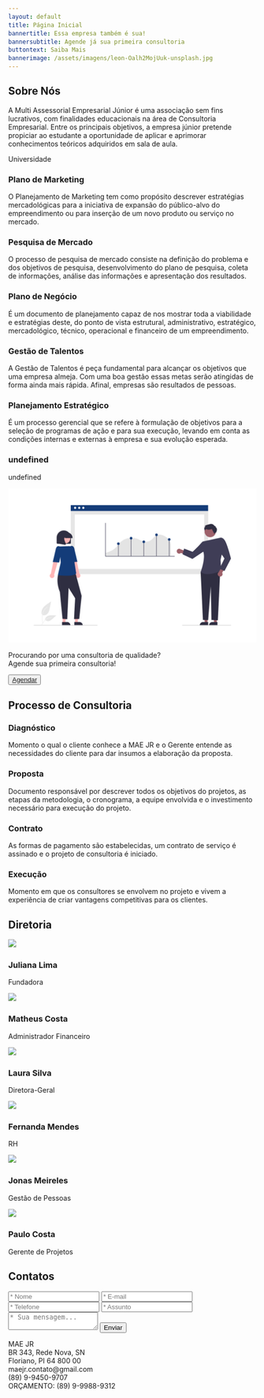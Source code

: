 ```yaml
---
layout: default
title: Página Inicial
bannertitle: Essa empresa também é sua!
bannersubtitle: Agende já sua primeira consultoria
buttontext: Saiba Mais
bannerimage: /assets/imagens/leon-Oalh2MojUuk-unsplash.jpg
---
```

<section class="bloco" id="Sobre Nós"><h2>Sobre Nós</h2><p>A Multi Assessorial Empresarial Júnior é uma associação sem fins lucrativos, com finalidades educacionais na área de Consultoria Empresarial. Entre os principais objetivos, a empresa júnior pretende propiciar ao estudante a oportunidade de aplicar e aprimorar conhecimentos teóricos adquiridos em sala de aula.</p><p>Universidade</p><i class="fas fa-university"></i></section>

<section class="nuvem" id="serviços"> <div class="grid"> <div class="item"> <div class="cabecalho"> <i class="fas fa-users"></i> <h3>Plano de Marketing</h3> </div> <p>O Planejamento de Marketing tem como propósito descrever estratégias mercadológicas para a iniciativa de expansão do público-alvo do empreendimento ou para inserção de um novo produto ou serviço no mercado.</p> </div> <div class="item"> <div class="cabecalho"> <i class="fas fa-search"></i> <h3>Pesquisa de Mercado</h3> </div> <p>O processo de pesquisa de mercado consiste na definição do problema e dos objetivos de pesquisa, desenvolvimento do plano de pesquisa, coleta de informações, análise das informações e apresentação dos resultados.</p> </div> <div class="item"> <div class="cabecalho"> <i class="fas fa-clipboard-list"></i> <h3>Plano de Negócio</h3> </div> <p>É um documento de planejamento capaz de nos mostrar toda a viabilidade e estratégias deste, do ponto de vista estrutural, administrativo, estratégico, mercadológico, técnico, operacional e financeiro de um empreendimento.</p> </div> <div class="item"> <div class="cabecalho"> <i class="fas fa-business-time"></i> <h3>Gestão de Talentos</h3> </div> <p>A Gestão de Talentos é peça fundamental para alcançar os objetivos que uma empresa almeja. Com uma boa gestão essas metas serão atingidas de forma ainda mais rápida. Afinal, empresas são resultados de pessoas.</p> </div> <div class="item"> <div class="cabecalho"> <i class="fas fa-rocket"></i> <h3>Planejamento Estratégico</h3> </div> <p>É um processo gerencial que se refere à formulação de objetivos para a seleção de programas de ação e para sua execução, levando em conta as condições internas e externas à empresa e sua evolução esperada.</p> </div> <div class="item"> <div class="cabecalho"> <i class="fas fa-university"></i> <h3>undefined</h3> </div> <p>undefined</p> </div> <div class="imagem"> <img src="/assets/imagens/imagem.png" alt="Consulta"> </div> </div></section>

<section class="bloco">
    <p>Procurando por uma consultoria de qualidade?<br> Agende sua primeira consultoria!</p>
    <button><a href="#contato" >Agendar</a></button>
</section>

<section class="cards" id="consultoria">
    <div class="cabecalho-cards">
        <h2 class="titulo-cards">Processo de Consultoria</h2>
    </div>
    <div class="flex">
        <div class="item">
            <div class="cabecalho-item">
                <i class="fas fa-users"></i>
                <h3>Diagnóstico</h3>
            </div>
            <p>Momento o qual o cliente conhece a MAE JR e o Gerente entende as necessidades do cliente para dar insumos
                a elaboração da proposta.</p>
        </div>
        <div class="item">
            <div class="cabecalho-item">
                <i class="fas fa-suitcase"></i>
                <h3>Proposta</h3>
            </div>
            <p>Documento responsável por descrever todos os objetivos do projetos, as etapas da metodologia, o
                cronograma, a equipe envolvida e o investimento necessário para execução do projeto.</p>
        </div>
        <div class="item">
            <div class="cabecalho-item">
                <i class="far fa-clipboard"></i>
                <h3>Contrato</h3>
            </div>
            <p>As formas de pagamento são estabelecidas, um contrato de serviço é assinado e o projeto de consultoria é
                iniciado.</p>
        </div>
        <div class="item">
            <div class="cabecalho-item">
                <i class="fas fa-users-cog"></i>
                <h3>Execução</h3>
            </div>
            <p>Momento em que os consultores se envolvem no projeto e vivem a experiência de criar vantagens
                competitivas para os clientes.</p>
        </div>
    </div>
</section>

<div class="space"></div>
<section class="minicards" id="diretoria">
    <div class="cabecalho-minicards">
        <h2 class="titulo-minicards">Diretoria</h2>
    </div>
    <div class="corpo-minicards">
        <div class="item-minicards">
            <div class="minicards-imagem">
                <img
                    src="https://images.unsplash.com/photo-1544005313-94ddf0286df2?ixid=MnwxMjA3fDB8MHxwaG90by1wYWdlfHx8fGVufDB8fHx8&ixlib=rb-1.2.1&auto=format&fit=crop&w=334&q=80">
            </div>
            <div class="descricao-minicards">
                <h3 class="titulo-item-minicards">Juliana Lima</h3>
                <p class="cargo-minicards">Fundadora</p>
            </div>
        </div>
        <div class="item-minicards">
            <div class="minicards-imagem">
                <img
                    src="https://images.unsplash.com/photo-1545704881-d5dfa19efa38?ixlib=rb-1.2.1&ixid=MnwxMjA3fDB8MHxwaG90by1wYWdlfHx8fGVufDB8fHx8&auto=format&fit=crop&w=334&q=80">
            </div>
            <div class="descricao-minicards">
                <h3 class="titulo-item-minicards">Matheus Costa</h3>
                <p class="cargo-minicards">Administrador Financeiro</p>
            </div>
        </div>
        <div class="item-minicards">
            <div class="minicards-imagem">
                <img
                    src="https://images.unsplash.com/photo-1554151228-14d9def656e4?ixid=MnwxMjA3fDB8MHxwaG90by1wYWdlfHx8fGVufDB8fHx8&ixlib=rb-1.2.1&auto=format&fit=crop&w=333&q=80">
            </div>
            <div class="descricao-minicards">
                <h3 class="titulo-item-minicards">Laura Silva</h3>
                <p class="cargo-minicards">Diretora-Geral</p>
            </div>
        </div>
        <div class="item-minicards">
            <div class="minicards-imagem">
                <img
                    src="https://images.unsplash.com/photo-1491349174775-aaafddd81942?ixid=MnwxMjA3fDB8MHxwaG90by1yZWxhdGVkfDd8fHxlbnwwfHx8fA%3D%3D&ixlib=rb-1.2.1&auto=format&fit=crop&w=500&q=60">
            </div>
            <div class="descricao-minicards">
                <h3 class="titulo-item-minicards">Fernanda Mendes</h3>
                <p class="cargo-minicards">RH</p>
            </div>
        </div>
        <div class="item-minicards">
            <div class="minicards-imagem">
                <img
                    src="https://images.unsplash.com/photo-1552058544-f2b08422138a?ixid=MnwxMjA3fDB8MHxwaG90by1wYWdlfHx8fGVufDB8fHx8&ixlib=rb-1.2.1&auto=format&fit=crop&w=344&q=80">
            </div>
            <div class="descricao-minicards">
                <h3 class="titulo-item-minicards">Jonas Meireles</h3>
                <p class="cargo-minicards">Gestão de Pessoas</p>
            </div>
        </div>
        <div class="item-minicards">
            <div class="minicards-imagem">
                <img
                    src="https://images.unsplash.com/photo-1541656300774-69cddcdd9ac1?ixid=MnwxMjA3fDB8MHxzZWFyY2h8MTN8fGxhdGlub3xlbnwwfHwwfHw%3D&ixlib=rb-1.2.1&auto=format&fit=crop&w=500&q=60">
            </div>
            <div class="descricao-minicards">
                <h3 class="titulo-item-minicards">Paulo Costa</h3>
                <p class="cargo-minicards">Gerente de Projetos</p>
            </div>
        </div>
    </div>
</section>
<div class="space"></div>

<section class="contato" id="contato">
    <div class="cabecalho-contato">
        <h2 class="titulo-contato">Contatos</h2>
    </div>
    <div class="container-contato">
        <form class="formulario">
            <div class="container-form-esquerda">
                <input class="input" type="text" placeholder="* Nome">
                <input class="input" type="email" placeholder="* E-mail">
                <input class="input" type="tel" placeholder="* Telefone">
                <input class="input" type="text" placeholder="* Assunto">
            </div>
            <div class="container-form-direita">
                <textarea class="input mensagem" placeholder="* Sua mensagem..."></textarea>
                <button class="button-form">Enviar</button>
            </div>
        </form>
        <div class="endereco-telefone">
            <p>MAE JR<br />
                BR 343, Rede Nova, SN<br />
                Floriano, PI 64 800 00<br />
                maejr.contato@gmail.com<br />
                (89) 9-9450-9707<br />
                ORÇAMENTO: (89) 9-9988-9312
            </p>
        </div>
    </div>
</section>